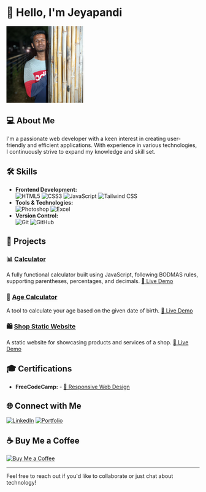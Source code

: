 # 👋 Hello, I'm Jeyapandi

<img src="./profile.jpg" alt="Profile Picture" width="200px">

## 💻 About Me
I'm a passionate web developer with a keen interest in creating user-friendly and efficient applications. With experience in various technologies, I continuously strive to expand my knowledge and skill set.

## 🛠 Skills
- **Frontend Development:**  
  ![HTML5](https://img.shields.io/badge/-HTML5-E34F26?style=flat-square&logo=html5&logoColor=white)
  ![CSS3](https://img.shields.io/badge/-CSS3-1572B6?style=flat-square&logo=css3)
  ![JavaScript](https://img.shields.io/badge/-JavaScript-F7DF1E?style=flat-square&logo=javascript&logoColor=black)
  ![Tailwind CSS](https://img.shields.io/badge/-Tailwind%20CSS-38B2AC?style=flat-square&logo=tailwind-css&logoColor=white)
- **Tools & Technologies:**  
  ![Photoshop](https://img.shields.io/badge/-Photoshop-31A8FF?style=flat-square&logo=adobe-photoshop&logoColor=white)
  ![Excel](https://img.shields.io/badge/-Excel-217346?style=flat-square&logo=microsoft-excel&logoColor=white)
- **Version Control:**  
  ![Git](https://img.shields.io/badge/-Git-F05032?style=flat-square&logo=git&logoColor=white)
  ![GitHub](https://img.shields.io/badge/-GitHub-181717?style=flat-square&logo=github)

## 🌟 Projects

### 📊 [Calculator](https://github.com/OneClickTechy/Calculator)
A fully functional calculator built using JavaScript, following BODMAS rules, supporting parentheses, percentages, and decimals. [🔗 Live Demo](https://oneclicktechy.github.io/Calculator/)

### 🎂 [Age Calculator](https://github.com/OneClickTechy/ageCalculator.git)
A tool to calculate your age based on the given date of birth. [🔗 Live Demo](https://oneclicktechy.github.io/ageCalculator/)

### 🛍️ [Shop Static Website](https://github.com/OneClickTechy/jazzman_tailors_s-w.git)
A static website for showcasing products and services of a shop. [🔗 Live Demo](https://oneclicktechy.github.io/jazzman_tailors_s-w/)

## 🎓 Certifications
- **FreeCodeCamp:** - [📜 Responsive Web Design](https://freecodecamp.org/certification/jeyapandi_r/responsive-web-design)

## 🌐 Connect with Me
[![LinkedIn](https://img.shields.io/badge/-LinkedIn-0A66C2?style=flat-square&logo=linkedin&logoColor=white)](https://www.linkedin.com/in/oneclicktechy)
[![Portfolio](https://img.shields.io/badge/-Portfolio-000000?style=flat-square&logo=about-dot-me&logoColor=white)](https://oneclicktechy.github.io/resume/)

## ☕ Buy Me a Coffee
[![Buy Me a Coffee](https://img.shields.io/badge/Buy%20Me%20a%20Coffee-F16061?style=flat-square&logo=buymeacoffee&logoColor=white)](https://buymeacoffee.com/oneclicktechy)

---

Feel free to reach out if you'd like to collaborate or just chat about technology!
